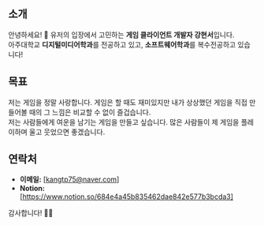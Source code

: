 
## 소개

안녕하세요! 🙌 유저의 입장에서 고민하는 **게임 클라이언트 개발자 강현서**입니다.<br>
아주대학교 **디지털미디어학과**를 전공하고 있고, **소프트웨어학과**를 복수전공하고 있습니다!

## 목표
저는 게임을 정말 사랑합니다. 게임은 할 때도 재미있지만 내가 상상했던 게임을 직접 만들어볼 때의 그 느낌은 비교할 수 없이 즐겁습니다.<br>
저는 사람들에게 여운을 남기는 게임을 만들고 싶습니다. 많은 사람들이 제 게임을 플레이하며 울고 웃었으면 좋겠습니다.

## 연락처
- **이메일:** [kangtp75@naver.com]
- **Notion:** [https://www.notion.so/684e4a45b835462dae842e577b3bcda3]

감사합니다! 🙇‍♂️
